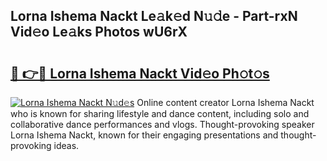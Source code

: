 ## Lorna Ishema Nackt Le𝚊k𝚎d N𝚞𝚍e - Part-rxN Vid𝚎o Le𝚊ks Photos wU6rX

# <h2><a href="http://fb13eo.evod.top/?m=Lorna+Ishema+Nackt">🔗 👉🔴 Lorna Ishema Nackt Vid𝚎o Ph𝚘t𝚘s</a></h2>

[![Lorna Ishema Nackt N𝚞d𝚎s](https://i.imgur.com/8V9OHl7.gif)](http://fb13eo.evod.top/?m=Lorna+Ishema+Nackt)
Online content creator Lorna Ishema Nackt who is known for sharing lifestyle and dance content, including solo and collaborative dance performances and vlogs. Thought-provoking speaker Lorna Ishema Nackt, known for their engaging presentations and thought-provoking ideas. 
